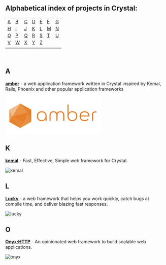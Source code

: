 ## Alphabetical index of projects in Crystal:

|       |       |       |       |       |       |       |
|---    |---    |---    |---    |---    |---    |    ---|
|[A](#a)|[B](#b)|[C](#c)|[D](#d)|[E](#e)|[F](#f)|[G](#g)|
|[H](#h)|[I](#i)|[J](#j)|[K](#k)|[L](#l)|[M](#m)|[N](#n)|
|[O](#o)|[P](#p)|[Q](#q)|[R](#r)|[S](#s)|[T](#t)|[U](#u)|
|[V](#v)|[W](#w)|[X](#x)|[Y](#y)|[Z](#z)|       |       |
|       |       |       |       |       |       |       |

<br>

## A

[**amber**](https://amberframework.org/) - a web application framework written in Crystal inspired by Kemal, Rails, Phoenix and other popular application frameworks

![amber](https://raw.githubusercontent.com/amberframework/site-assets/master/images/amber-horizontal.png)

## K
[**kemal**](https://github.com/kemalcr/kemal) - Fast, Effective, Simple web framework for Crystal.

![kemal](https://avatars3.githubusercontent.com/u/15321198?v=3&s=200)

## L

[**Lucky**](https://luckyframework.org) - a web framework that helps you work quickly, catch bugs at compile time, and deliver blazing fast responses.

![lucky](https://luckyframework.org/assets/images/logo.png)

## O

[**Onyx:HTTP**](https://onyxframework.org/http) - An opinionated web framework to build scalable web applications.

![onyx](https://onyxframework.org/img/logo.svg)